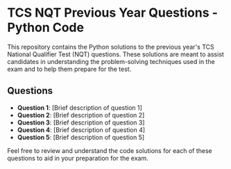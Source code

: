 # TCS NQT Previous Year Questions - Python Code

This repository contains the Python solutions to the previous year's TCS National Qualifier Test (NQT) questions. These solutions are meant to assist candidates in understanding the problem-solving techniques used in the exam and to help them prepare for the test.

## Questions

- **Question 1**: [Brief description of question 1]
- **Question 2**: [Brief description of question 2]
- **Question 3**: [Brief description of question 3]
- **Question 4**: [Brief description of question 4]
- **Question 5**: [Brief description of question 5]

Feel free to review and understand the code solutions for each of these questions to aid in your preparation for the exam.
